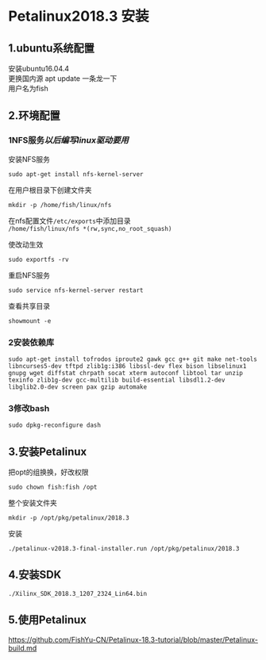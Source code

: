 # Petalinux2018.3 安装
## 1.ubuntu系统配置
安装ubuntu16.04.4  
更换国内源 apt update 一条龙一下  
用户名为fish
## 2.环境配置
### 1NFS服务*以后编写linux驱动要用*
安装NFS服务

    sudo apt-get install nfs-kernel-server
在用户根目录下创建文件夹

    mkdir -p /home/fish/linux/nfs
在nfs配置文件`/etc/exports`中添加目录  
`/home/fish/linux/nfs *(rw,sync,no_root_squash)`  

使改动生效

    sudo exportfs -rv
重启NFS服务

    sudo service nfs-kernel-server restart

查看共享目录

    showmount -e
### 2安装依赖库

    sudo apt-get install tofrodos iproute2 gawk gcc g++ git make net-tools libncurses5-dev tftpd zlib1g:i386 libssl-dev flex bison libselinux1 gnupg wget diffstat chrpath socat xterm autoconf libtool tar unzip texinfo zlib1g-dev gcc-multilib build-essential libsdl1.2-dev libglib2.0-dev screen pax gzip automake
### 3修改bash
    sudo dpkg-reconfigure dash
## 3.安装Petalinux
把opt的组换换，好改权限

    sudo chown fish:fish /opt
整个安装文件夹

    mkdir -p /opt/pkg/petalinux/2018.3
安装

    ./petalinux-v2018.3-final-installer.run /opt/pkg/petalinux/2018.3
## 4.安装SDK
    ./Xilinx_SDK_2018.3_1207_2324_Lin64.bin
## 5.使用Petalinux
https://github.com/FishYu-CN/Petalinux-18.3-tutorial/blob/master/Petalinux-build.md
